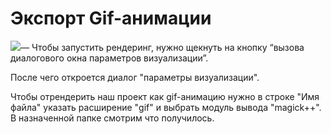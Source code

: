 # Экспорт Gif-анимации

![](https://lh7-us.googleusercontent.com/kTYwUraBI8kj83clUgg4txHVOE4VlGyw-atST0FX-Cj5l7O8rx-KkSjCknBXDK47npWARZSGnGXpZ\_hX-laSjv3nqKe93JmcShDeaC1B6mINF-qQMlezAxMKYprq8e4vvK15wNE8uh4jmXPnJe74LoU)— Чтобы запустить рендеринг, нужно щекнуть на кнопку “вызова диалогового окна параметров визуализации”.

После чего откроется диалог "параметры визуализации".

Чтобы отрендерить наш проект как gif-анимацию нужно в строке "Имя файла" указать расширение "gif" и выбрать модуль вывода "magick++". В назначенной папке смотрим что получилось.

<figure><img src="https://lh7-us.googleusercontent.com/F9K0_13yFa7XVyXfiUMxS5CC9KqASztjRynTue7pecw4BkLNbawyf7ZTP0ZOSk1vH36eNBh9660iahe16IHWSXPpMtO2wvZo39ulhLvYwjh-O8TGNLo8jQ1axNFkIzT7dbXN4jgpBmwIKPCCXf3qx0c" alt=""><figcaption></figcaption></figure>
